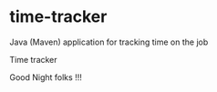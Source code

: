 # time-tracker
Java (Maven) application for tracking time on the job

Time tracker

Good Night folks !!!
